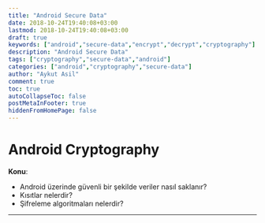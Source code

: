 ```yaml
---
title: "Android Secure Data"
date: 2018-10-24T19:40:08+03:00
lastmod: 2018-10-24T19:40:08+03:00
draft: true
keywords: ["android","secure-data","encrypt","decrypt","cryptography"]
description: "Android Secure Data"
tags: ["cryptography","secure-data","android"]
categories: ["android","cryptography","secure-data"]
author: "Aykut Asil"
comment: true
toc: true
autoCollapseToc: false
postMetaInFooter: true
hiddenFromHomePage: false
---
```


# Android Cryptography

**Konu**:

- Android üzerinde güvenli bir şekilde veriler nasıl saklanır?
- Kısıtlar nelerdir?
- Şifreleme algoritmaları nelerdir?

---
